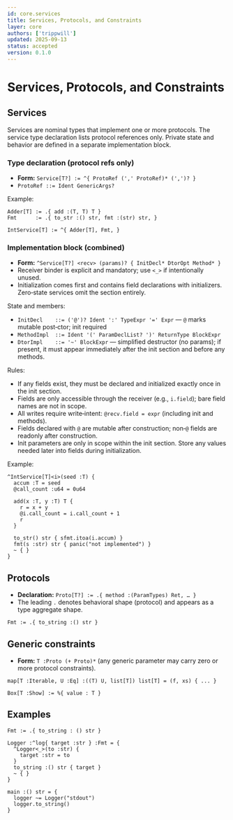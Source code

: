 ```yaml
---
id: core.services
title: Services, Protocols, and Constraints
layer: core
authors: ['trippwill']
updated: 2025-09-13
status: accepted
version: 0.1.0
---
```


# Services, Protocols, and Constraints

## Services

Services are nominal types that implement one or more protocols. The service type declaration lists protocol references only. Private state and behavior are defined in a separate implementation block.

### Type declaration (protocol refs only)
- **Form:** `Service[T?] := ^{ ProtoRef (',' ProtoRef)* (',')? }`
- `ProtoRef ::= Ident GenericArgs?`

Example:
```brim
Adder[T] := .{ add :(T, T) T }
Fmt      := .{ to_str :() str, fmt :(str) str, }

IntService[T] := ^{ Adder[T], Fmt, }
```

### Implementation block (combined)
- **Form:** `^Service[T?] <recv> (params)? { InitDecl* DtorOpt Method* }`
- Receiver binder is explicit and mandatory; use `<_>` if intentionally unused.
- Initialization comes first and contains field declarations with initializers. Zero‑state services omit the section entirely.

State and members:
- `InitDecl    ::= ('@')? Ident ':' TypeExpr '=' Expr` — `@` marks mutable post‑ctor; init required
- `MethodImpl  ::= Ident '(' ParamDeclList? ')' ReturnType BlockExpr`
- `DtorImpl    ::= '~' BlockExpr` — simplified destructor (no params); if present, it must appear immediately after the init section and before any methods.

Rules:
- If any fields exist, they must be declared and initialized exactly once in the init section.
- Fields are only accessible through the receiver (e.g., `i.field`); bare field names are not in scope.
- All writes require write‑intent: `@recv.field = expr` (including init and methods).
- Fields declared with `@` are mutable after construction; non‑`@` fields are readonly after construction.
- Init parameters are only in scope within the init section. Store any values needed later into fields during initialization.

Example:
```brim
^IntService[T]<i>(seed :T) {
  accum :T = seed
  @call_count :u64 = 0u64

  add(x :T, y :T) T {
    r = x + y
    @i.call_count = i.call_count + 1
    r
  }

  to_str() str { sfmt.itoa(i.accum) }
  fmt(s :str) str { panic("not implemented") }
  ~ { }
}
```

## Protocols

- **Declaration:** `Proto[T?] := .{ method :(ParamTypes) Ret, … }`
- The leading `.` denotes behavioral shape (protocol) and appears as a type aggregate shape.

```brim
Fmt := .{ to_string :() str }
```

## Generic constraints

- **Form:** `T :Proto (+ Proto)*` (any generic parameter may carry zero or more protocol constraints).

```brim
map[T :Iterable, U :Eq] :((T) U, list[T]) list[T] = (f, xs) { ... }

Box[T :Show] := %{ value : T }
```


## Examples

```brim
Fmt := .{ to_string : () str }

Logger :^log{ target :str } :Fmt = {
  ^Logger<_>(to :str) {
    target :str = to
  }
  to_string :() str { target }
  ~ { }
}

main :() str = {
  logger ~= Logger("stdout")
  logger.to_string()
}
```
